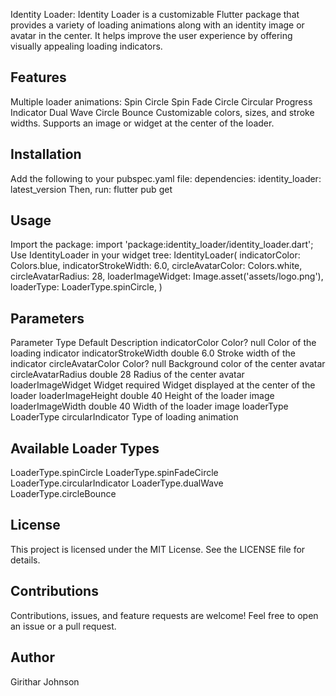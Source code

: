 

Identity Loader: Identity Loader is a customizable Flutter package that provides a variety of loading animations along with an identity image or avatar in the center. It helps improve the user experience by offering visually appealing loading indicators.

## Features

Multiple loader animations:
Spin Circle
Spin Fade Circle
Circular Progress Indicator
Dual Wave
Circle Bounce
Customizable colors, sizes, and stroke widths.
Supports an image or widget at the center of the loader.


## Installation

Add the following to your pubspec.yaml file:
dependencies:
identity_loader: latest_version
Then, run:
flutter pub get


## Usage

Import the package:
import 'package:identity_loader/identity_loader.dart';
Use IdentityLoader in your widget tree:
IdentityLoader(
indicatorColor: Colors.blue,
indicatorStrokeWidth: 6.0,
circleAvatarColor: Colors.white,
circleAvatarRadius: 28,
loaderImageWidget: Image.asset('assets/logo.png'),
loaderType: LoaderType.spinCircle,
)


## Parameters
Parameter
Type
Default
Description
indicatorColor
Color?
null
Color of the loading indicator
indicatorStrokeWidth
double
6.0
Stroke width of the indicator
circleAvatarColor
Color?
null
Background color of the center avatar
circleAvatarRadius
double
28
Radius of the center avatar
loaderImageWidget
Widget
required
Widget displayed at the center of the loader
loaderImageHeight
double
40
Height of the loader image
loaderImageWidth
double
40
Width of the loader image
loaderType
LoaderType
circularIndicator
Type of loading animation


## Available Loader Types
LoaderType.spinCircle
LoaderType.spinFadeCircle
LoaderType.circularIndicator
LoaderType.dualWave
LoaderType.circleBounce

## License
This project is licensed under the MIT License. See the LICENSE file for details.

## Contributions
Contributions, issues, and feature requests are welcome! Feel free to open an issue or a pull request.

## Author
Girithar
Johnson



[//]: # (## Additional information)

[//]: # ()
[//]: # (TODO: Tell users more about the package: where to find more information, how to)

[//]: # (contribute to the package, how to file issues, what response they can expect)

[//]: # (from the package authors, and more.)





